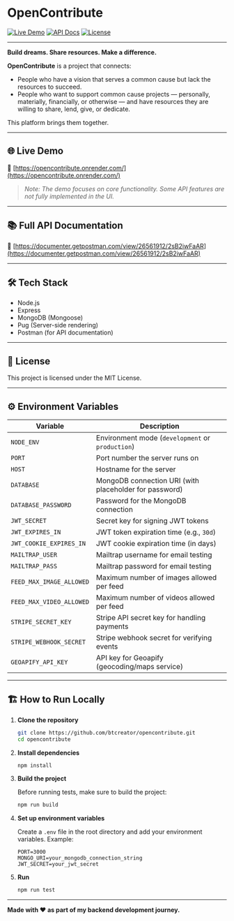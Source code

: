 # OpenContribute

[![Live Demo](https://img.shields.io/badge/Demo-Live-green?style=for-the-badge&logo=vercel)](https://opencontribute.onrender.com/)
[![API Docs](https://img.shields.io/badge/API-Postman-orange?style=for-the-badge&logo=postman)](https://documenter.getpostman.com/view/26561912/2sB2iwFaAR)
[![License](https://img.shields.io/badge/License-MIT-blue?style=for-the-badge)](#)

---

**Build dreams. Share resources. Make a difference.**

**OpenContribute** is a project that connects:

- People who have a vision that serves a common cause but lack the resources to succeed.
- People who want to support common cause projects — personally, materially, financially, or otherwise — and have resources they are willing to share, lend, give, or dedicate.

This platform brings them together.

---

## 🌐 Live Demo

🔗 [https://opencontribute.onrender.com/](https://opencontribute.onrender.com/)

> *Note: The demo focuses on core functionality. Some API features are not fully implemented in the UI.*

---

## 📚 Full API Documentation

🔗 [https://documenter.getpostman.com/view/26561912/2sB2iwFaAR](https://documenter.getpostman.com/view/26561912/2sB2iwFaAR)

---

## 🛠️ Tech Stack

- Node.js
- Express
- MongoDB (Mongoose)
- Pug (Server-side rendering)
- Postman (for API documentation)

---

## 📜 License

This project is licensed under the MIT License.

---

## ⚙️ Environment Variables

| Variable                  | Description                                     |
| -------------------------- | ----------------------------------------------- |
| `NODE_ENV`                 | Environment mode (`development` or `production`) |
| `PORT`                     | Port number the server runs on                 |
| `HOST`                     | Hostname for the server                        |
| `DATABASE`                 | MongoDB connection URI (with placeholder for password) |
| `DATABASE_PASSWORD`        | Password for the MongoDB connection            |
| `JWT_SECRET`               | Secret key for signing JWT tokens              |
| `JWT_EXPIRES_IN`           | JWT token expiration time (e.g., `30d`)         |
| `JWT_COOKIE_EXPIRES_IN`     | JWT cookie expiration time (in days)            |
| `MAILTRAP_USER`            | Mailtrap username for email testing            |
| `MAILTRAP_PASS`            | Mailtrap password for email testing            |
| `FEED_MAX_IMAGE_ALLOWED`   | Maximum number of images allowed per feed      |
| `FEED_MAX_VIDEO_ALLOWED`   | Maximum number of videos allowed per feed      |
| `STRIPE_SECRET_KEY`        | Stripe API secret key for handling payments    |
| `STRIPE_WEBHOOK_SECRET`    | Stripe webhook secret for verifying events     |
| `GEOAPIFY_API_KEY`         | API key for Geoapify (geocoding/maps service)   |

---

## 🏗️ How to Run Locally

1. **Clone the repository**

    ```bash
    git clone https://github.com/btcreator/opencontribute.git
    cd opencontribute
    ```

2. **Install dependencies**

    ```bash
    npm install
    ```

3. **Build the project**

    Before running tests, make sure to build the project:

    ```bash
    npm run build
    ```

4. **Set up environment variables**

    Create a `.env` file in the root directory and add your environment variables. Example:

    ```dotenv
    PORT=3000
    MONGO_URI=your_mongodb_connection_string
    JWT_SECRET=your_jwt_secret
    ```

5. **Run**

    ```bash
    npm run test
    ```

---

**Made with ❤️ as part of my backend development journey.**

